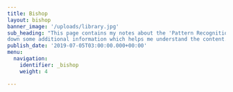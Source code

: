 ```yaml
---
title: Bishop
layout: bishop
banner_image: '/uploads/library.jpg'
sub_heading: "This page contains my notes about the 'Pattern Recognition and Machine Learning' book from Christopher M. Bishop. I try to highlight important aspects and write
down some additional information which helps me understand the content."
publish_date: '2019-07-05T03:00:00.000+00:00'
menu:
  navigation:
    identifier: _bishop
    weight: 4

---
```


